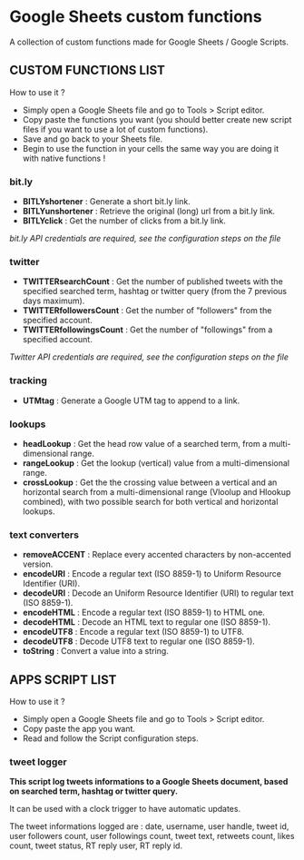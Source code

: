 # Google Sheets custom functions

A collection of custom functions made for Google Sheets / Google Scripts.


## CUSTOM FUNCTIONS LIST

How to use it ?
- Simply open a Google Sheets file and go to Tools > Script editor.
- Copy paste the functions you want (you should better create new script files if you want to use a lot of custom functions).
- Save and go back to your Sheets file.
- Begin to use the function in your cells the same way you are doing it with native functions !


### bit.ly
- __BITLYshortener__ : Generate a short bit.ly link.
- __BITLYunshortener__ : Retrieve the original (long) url from a bit.ly link.
- __BITLYclick__ : Get the number of clicks from a bit.ly link.

_bit.ly API credentials are required, see the configuration steps on the file_


### twitter
- __TWITTERsearchCount__ : Get the number of published tweets with the specified searched term, hashtag or twitter query (from the 7 previous days maximum).
- __TWITTERfollowersCount__ : Get the number of "followers" from the specified account.
- __TWITTERfollowingsCount__ : Get the number of "followings" from a specified account.

_Twitter API credentials are required, see the configuration steps on the file_


### tracking
- __UTMtag__ : Generate a Google UTM tag to append to a link.


### lookups
- __headLookup__ : Get the head row value of a searched term, from a multi-dimensional range.
- __rangeLookup__ : Get the lookup (vertical) value from a multi-dimensional range.
- __crossLookup__ : Get the the crossing value between a vertical and an horizontal search from a multi-dimensional range (Vloolup and Hlookup combined), with two possible search for both vertical and horizontal lookups.


### text converters
- __removeACCENT__ : Replace every accented characters by non-accented version.
- __encodeURI__ : Encode a regular text (ISO 8859-1) to Uniform Resource Identifier (URI).
- __decodeURI__ : Decode an Uniform Resource Identifier (URI) to regular text (ISO 8859-1).
- __encodeHTML__ : Encode a regular text (ISO 8859-1) to HTML one.
- __decodeHTML__ : Decode an HTML text to regular one (ISO 8859-1).
- __encodeUTF8__ : Encode a regular text (ISO 8859-1) to UTF8.
- __decodeUTF8__ : Decode UTF8 text to regular one (ISO 8859-1).
- __toString__ : Convert a value into a string.


##  APPS SCRIPT LIST

How to use it ?
- Simply open a Google Sheets file and go to Tools > Script editor.
- Copy paste the app you want.
- Read and follow the Script configuration steps.

### tweet logger
__This script log tweets informations to a Google Sheets document, based on searched term, hashtag or twitter query.__

It can be used with a clock trigger to have automatic updates.

The tweet informations logged are : date, username, user handle, tweet id, user followers count, user followings count, tweet text, retweets count, likes count, tweet status, RT reply user, RT reply id.


